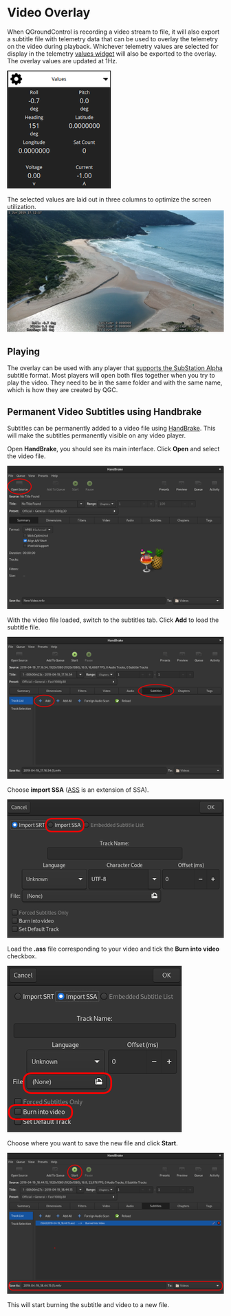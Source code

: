 # Video Overlay

When QGroundControl is recording a video stream to file, it will also export a subtitle file with telemetry data that can be used to overlay the telemetry on the video during playback. Whichever telemetry values are selected for display in the telemetry [values widget](FlyView.md#values-telemetry) will also be exported to the overlay. The overlay values are updated at 1Hz.

![Values Widget](../../assets/fly/overlay_widget.png)

The selected values are laid out in three columns to optimize the screen utilization. ![Overlay in action](../../assets/fly/overlay_capture.png)

## Playing

The overlay can be used with any player that [supports the SubStation Alpha](https://en.wikipedia.org/wiki/SubStation_Alpha#Players_and_renderers) subtitle format. Most players will open both files together when you try to play the video. They need to be in the same folder and with the same name, which is how they are created by QGC.

## Permanent Video Subtitles using Handbrake

Subtitles can be permanently added to a video file using [HandBrake](https://handbrake.fr/). This will make the subtitles permanently visible on any video player.

Open **HandBrake**, you should see its main interface. Click **Open** and select the video file.

![Handbrake UI showing how to open video file](../../assets/fly/videoOverlay/1-open.png)

With the video file loaded, switch to the subtitles tab. Click **Add** to load the subtitle file.

![Handbrake UI screenshot showing how to add subtitles](../../assets/fly/videoOverlay/2-subtitles.png)

Choose **import SSA** ([ASS](https://en.wikipedia.org/wiki/SubStation_Alpha#Advanced_SubStation_Alpha) is an extension of SSA).

![Import SSA file](../../assets/fly/videoOverlay/3-ssa.png)

Load the **.ass** file corresponding to your video and tick the **Burn into video** checkbox.

![burn](../../assets/fly/videoOverlay/4-openandburn.png)

Choose where you want to save the new file and click **Start**.

![Start burning new file](../../assets/fly/videoOverlay/5-start.png)

This will start burning the subtitle and video to a new file.